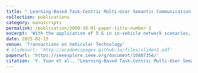 ```yaml
---
title: " Learning-Based Task-Centric Multi-User Semantic Communication Solution for Vehicle Networks"
collection: publications
category: manuscripts
permalink: /publication/2009-10-01-paper-title-number-1
excerpt: 'With the application of 5 G in in-vehicle network scenarios, the inevitable crisis of scarcity of communication resources is deepening. At the same time, considering the high demands for communication delay in vehicular network scenarios, it is essential to meet the requirements for reliable information transmission in high-speed mobility environments. To address these issues, we propose the Task-Centric Multi-User Semantic Communication (TCMSC) solution, designed to meet the energy consumption and transmission time delay requirements in line with the new paradigm of semantic communication. Our solution introduces a task-centric semantic processing model aimed at improving Semantic Spectral Efficiency (S-SE). The TCMSC solution is tailored for multi-service vehicle scenarios, optimizing power consumption and enhancing reliability, making it well-suited for challenging environments. Moreover, we propose a novel method using Stochastic Network Calculus (SNC) to accurately model semantic task delay and calculate the upper bound of Vehicle-to-Infrastructure (V2I) delay-bound violation probability. However, to tackle the increased optimization complexity from SNC while simultaneously enhancing feature extraction, we propose the Transformer Advantage Actor Critic (TR-A2C) algorithm. This algorithm leverages the Transformer to capture dynamic vehicle parameters across scenarios, accelerating the TCMSC solution. Experimental results demonstrate that, compared to traditional single-service vehicle dispatch, TCMSC improves delay violation probability by 2.88% and reduces power consumption by 31.1%, all while effectively enhancing S-SE in complex traffic environments.'
date: 2025-02-15
venue: 'Transactions on Vehicular Technology'
# slidesurl: 'http://academicpages.github.io/files/slides1.pdf'
paperurl: 'https://ieeexplore.ieee.org/document/10887356/'
citation: 'Y. Yuan et al., "Learning-Based Task-Centric Multi-User Semantic Communication Solution for Vehicle Networks," in IEEE Transactions on Vehicular Technology, doi: 10.1109/TVT.2025.3541019.'
---
```


<!-- The contents above will be part of a list of publications, if the user clicks the link for the publication than the contents of section will be rendered as a full page, allowing you to provide more information about the paper for the reader. When publications are displayed as a single page, the contents of the above "citation" field will automatically be included below this section in a smaller font. -->
